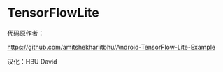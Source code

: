 # TensorFlowLite

代码原作者：

https://github.com/amitshekhariitbhu/Android-TensorFlow-Lite-Example

汉化：HBU David

